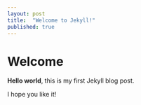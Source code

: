 ```yaml
---
layout: post
title:  "Welcome to Jekyll!"
published: true
---
```



# Welcome

**Hello world**, this is my first Jekyll blog post.

I hope you like it!
